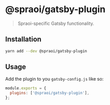 # @spraoi/gatsby-plugin

> Spraoi-specific Gatsby functionality.

## Installation

```bash
yarn add --dev @spraoi/gatsby-plugin
```

## Usage

Add the plugin to you `gatsby-config.js` like so:

```javascript
module.exports = {
  plugins: ['@spraoi/gatsby-plugin'],
};
```

